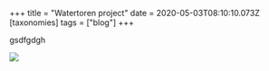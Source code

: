 +++
title = "Watertoren project"
date = 2020-05-03T08:10:10.073Z
[taxonomies]
tags = ["blog"]
+++

gsdfgdgh

![](/img/uploads/kairakunda-3-.jpg)
